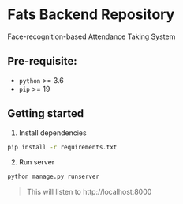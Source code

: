 # Fats Backend Repository

Face-recognition-based Attendance Taking System

## Pre-requisite:

- `python` >= 3.6
- `pip` >= 19

## Getting started

1. Install dependencies

```bash
pip install -r requirements.txt
```

2. Run server

```bash
python manage.py runserver
```

> This will listen to http://localhost:8000
